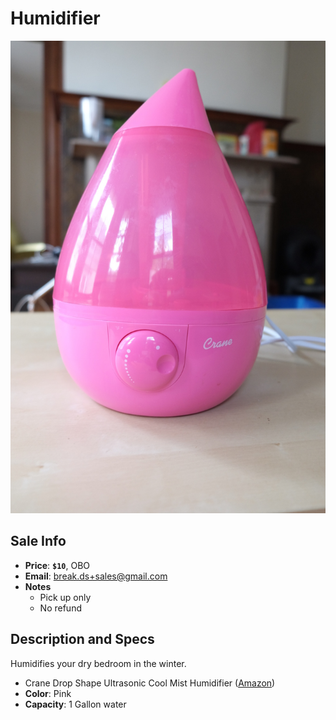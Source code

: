 # Humidifier

![Humidifier](https://github.com/breakds/moving-sales/blob/master/photo/resized/humidifier.png)

## Sale Info

* **Price**: **`$10`**, OBO
* **Email**: break.ds+sales@gmail.com
* **Notes** 
  * Pick up only
  * No refund

## Description and Specs

Humidifies your dry bedroom in the winter.

* Crane Drop Shape Ultrasonic Cool Mist Humidifier ([Amazon](https://www.amazon.com/Crane-Ultrasonic-Humidifier-Gallon-output/dp/B007P9QXR8))
* **Color**: Pink
* **Capacity**: 1 Gallon water
